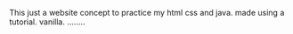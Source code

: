 This just a website concept to practice my html css and java. made using a tutorial. vanilla.
........

